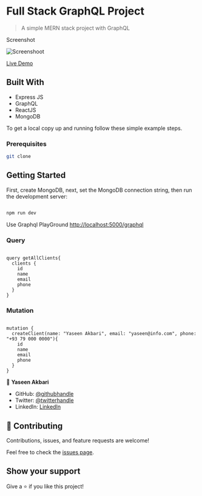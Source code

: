 # Full Stack GraphQL Project

> A simple MERN stack project with GraphQL

Screenshot

![Screenshoot](?raw=true)

[Live Demo]()

## Built With

- Express JS
- GraphQL
- ReactJS
- MongoDB

To get a local copy up and running follow these simple example steps.

### Prerequisites

```bash
git clone
```

## Getting Started

First, create MongoDB, next, set the MongoDB connection string, then run the development server:

```bash

npm run dev
```

Use Graphql PlayGround [http://localhost:5000/graphql](http://localhost:500/graphql)

### Query

```raw

query getAllClients{
  clients {
    id
    name
    email
    phone
  }
}
```

### Mutation

```raw

mutation {
  createClient(name: "Yaseen Akbari", email: "yaseen@info.com", phone: "+93 79 000 0000"){
    id
    name
    email
    phone
  }
}
```

👤 **Yaseen Akbari**

- GitHub: [@githubhandle](https://github.com/akbari4yaseen)
- Twitter: [@twitterhandle](https://twitter.com/AkbariYaseen)
- LinkedIn: [LinkedIn](https://linkedin.com/in/yaseen-akbari)

## 🤝 Contributing

Contributions, issues, and feature requests are welcome!

Feel free to check the [issues page](../../issues/).

## Show your support

Give a ⭐️ if you like this project!
